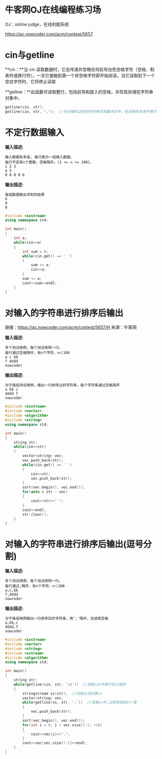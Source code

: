 # 牛客网OJ在线编程练习场

OJ：online judge，在线判题系统

https://ac.nowcoder.com/acm/contest/5657

# cin与getline

**cin：**当 cin 读取数据时，它会传递并忽略任何前导白色空格字符（空格、制表符或换行符）。一旦它接触到第一个非空格字符即开始阅读，当它读取到下一个空白字符时，它将停止读取

**gelline：**此函数可读取整行，包括前导和嵌入的空格，并将其存储在字符串对象中。

```CPP
getline(cin, str);  
getline(cin, str, ",");  //将分隔符之前的字符拷贝到缓冲区中，但分隔符本身不拷贝进去，并且下次读操作将从分隔符后的下一个字符开始。
```

# 不定行数据输入

**输入描述:**

```
输入数据有多组, 每行表示一组输入数据。
每行不定有n个整数，空格隔开。(1 <= n <= 100)。
1 2 3
4 5
0 0 0 0 0
```

**输出描述:**

```
每组数据输出求和的结果
6
9
0
```

```CPP
#include <iostream>
using namespace std;

int main()
{
    int a;
    while(cin>>a)
    {
        int sum = 0;
        while(cin.get() == ' ')
        {
            sum += a;
            cin>>a;
        }
        sum += a;
        cout<<sum<<endl;
    }
}
```

# 对输入的字符串进行排序后输出

链接：https://ac.nowcoder.com/acm/contest/5657/H
来源：牛客网

**输入描述:**

```
多个测试用例，每个测试用例一行。
每行通过空格隔开，有n个字符，n＜100
a c bb
f dddd
nowcoder
```

**输出描述:**

```
对于每组测试用例，输出一行排序过的字符串，每个字符串通过空格隔开
a bb c
dddd f
nowcoder
```

```CPP
#include <iostream>
#include <vector>
#include <algorithm>
#include <string>
using namespace std;

int main()
{
    string str;
    while(cin>>str)
    {
        vector<string> vec;
        vec.push_back(str);
        while(cin.get() == ' ')
        {
            cin>>str;
            vec.push_back(str);
        }
        sort(vec.begin(), vec.end());
        for(auto & str : vec)
        {
            cout<<str<<" ";
        }
        cout<<endl;
        str.clear();
    }
}
```

# 对输入的字符串进行排序后输出(逗号分割)

**输入描述:**

```
多个测试用例，每个测试用例一行。
每行通过,隔开，有n个字符，n＜100
a,c,bb
f,dddd
nowcoder
```

**输出描述:**

```
对于每组用例输出一行排序后的字符串，用','隔开，无结尾空格
a,bb,c
dddd,f
nowcoder
```

```cpp
#include <iostream>
#include <vector>
#include <string>
#include <sstream>
#include <algorithm>
using namespace std;

int main()
{
    string str;
    while(getline(cin, str, '\n'))  //读取cin中换行符之前的
    {
        stringstream ss(str);  //初始化流对象ss
        vector<string> vec;
        while(getline(ss, str, ','))  //读取ss中,之前的放到str里
        {
            vec.push_back(str);
        }
        sort(vec.begin(), vec.end());
        for(int i = 0; i < vec.size()-1; ++i)
        {
            cout<<vec[i]<<",";
        }
        cout<<vec[vec.size()-1]<<endl;
    }
}
```



